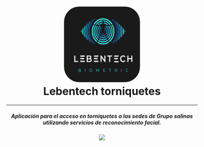 <h1 align="center">
  <br>
  <img width="200" height="200" src="Screenshots/Leb_logo.png" style="border-radius:20%">
  <br>
  Lebentech torniquetes
  <br>
</h1>

<hr>

<h5 align="center">Aplicación para el acceso en torniquetes a las sedes de Grupo salinas utilizando servicios de reconocimiento facial.</h5>

<p align="center">
  <img src="https://img.shields.io/badge/Kotlin-1.8.0-blueviolet?style=for-the-badge&logo=kotlin&logoColor=white">
</p>

